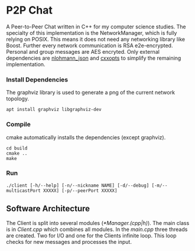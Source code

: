 # P2P Chat
A Peer-to-Peer Chat written in C++ for my computer science studies. The specialty of this implementation is the NetworkManager, which is fully relying on POSIX. This means it does not need any networking library like Boost.
Further every network communication is RSA e2e-encrypted. Personal and group messages are AES encryted.
Only external dependencies are [nlohmann_json](https://github.com/nlohmann/json) and [cxxopts](https://github.com/jarro2783/cxxopts) to simplify the remaining implementation.

### Install Dependencies
The graphviz library is used to generate a png of the current network topology.
```
apt install graphviz libgraphviz-dev
```

### Compile
cmake automatically installs the dependencies (except graphviz).
```
cd build
cmake ..
make
```

### Run
```
./client [-h/--help] [-n/--nickname NAME] [-d/--debug] [-m/--multicastPort XXXXX] [-p/--peerPort XXXXX]
```

## Software Architecture
The Client is split into several modules (*\*Manager.(cpp|h)*). The main class is in *Client.cpp* which combines all modules. In the *main.cpp* three threads are created. Two for I/O and one for the Clients infinite loop. This loop checks for new messages and processes the input.